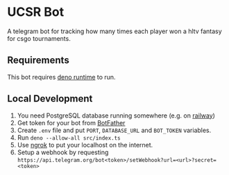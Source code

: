# UCSR Bot

A telegram bot for tracking how many times each player won a hltv fantasy for csgo tournaments.

## Requirements

This bot requires [deno runtime](https://deno.land/) to run.

## Local Development

1. You need PostgreSQL database running somewhere (e.g. on [railway](https://railway.app))
2. Get token for your bot from [BotFather](https://telegram.me/BotFather)
3. Create `.env` file and put `PORT`, `DATABASE_URL` and `BOT_TOKEN` variables.
4. Run `deno --allow-all src/index.ts`
5. Use [ngrok](https://ngrok.com/) to put your localhost on the internet.
6. Setup a webhook by requesting `https://api.telegram.org/bot<token>/setWebhook?url=<url>?secret=<token>`
